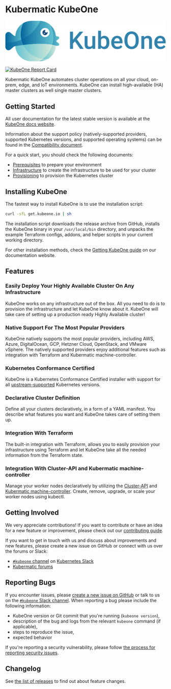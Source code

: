# Kubermatic KubeOne

<p align="center"><img src="docs/img/kubeone-logo-text.png" width="700px" /></p>


[![KubeOne Report Card](https://goreportcard.com/badge/github.com/kubermatic/kubeone)](https://goreportcard.com/report/github.com/kubermatic/kubeone)

Kubermatic KubeOne automates cluster operations on all your cloud, on-prem,
edge, and IoT environments. KubeOne can install high-available (HA) master
clusters as well single master clusters.

## Getting Started

All user documentation for the latest stable version is available at the
[KubeOne docs website][docs].

Information about the support policy (natively-supported providers, supported
Kubernetes versions, and supported operating systems) can be found in the
[Compatibility document][docs-compatibility].

For a quick start, you should check the following documents:

* [Prerequisites][docs-prerequisistes] to prepare your environment
* [Infrastructure][docs-infrastructure] to create the infrastructure to be used
  for your cluster
* [Provisioning][docs-provisioning] to provision the Kubernetes cluster

## Installing KubeOne

The fastest way to install KubeOne is to use the installation script:

```bash
curl -sfL get.kubeone.io | sh
```

The installation script downloads the release archive from GitHub, installs the
KubeOne binary in your `/usr/local/bin` directory, and unpacks the example
Terraform configs, addons, and helper scripts in your current working
directory.

For other installation methods, check the
[Getting KubeOne guide][docs-install] on our documentation website.

## Features

### Easily Deploy Your Highly Available Cluster On Any Infrastructure

KubeOne works on any infrastructure out of the box. All you need to do is to
provision the infrastructure and let KubeOne know about it. KubeOne will take
care of setting up a production ready Highly Available cluster!

### Native Support For The Most Popular Providers

KubeOne natively supports the most popular providers, including AWS, Azure,
DigitalOcean, GCP, Hetzner Cloud, OpenStack, and VMware vSphere. The natively
supported providers enjoy additional features such as integration with Terraform
and Kubermatic machine-controller.

### Kubernetes Conformance Certified

KubeOne is a Kubernetes Conformance Certified installer with support for
all [upstream-supported][upstream-supported-versions] Kubernetes versions.

### Declarative Cluster Definition

Define all your clusters declaratively, in a form of a YAML manifest.
You describe what features you want and KubeOne takes care of setting them up.

### Integration With Terraform

The built-in integration with Terraform, allows you to easily provision your
infrastructure using Terraform and let KubeOne take all the needed information
from the Terraform state.

### Integration With Cluster-API and Kubermatic machine-controller

Manage your worker nodes declaratively by utilizing the [Cluster-API][cluster-api]
and [Kubermatic machine-controller][machine-controller]. Create, remove,
upgrade, or scale your worker nodes using kubectl.

## Getting Involved

We very appreciate contributions! If you want to contribute or have an idea for
a new feature or improvement, please check out our
[contributing guide][contributing-guide].

If you want to get in touch with us and discuss about improvements and new
features, please create a new issue on GitHub or connect with us over the
forums or Slack:

* [`#kubeone` channel][k8s-slack-kubeone] on [Kubernetes Slack][k8s-slack]
* [Kubermatic forums][forums]

## Reporting Bugs

If you encounter issues, please [create a new issue on GitHub][github-issue] or
talk to us on the [`#kubeone` Slack channel][k8s-slack-kubeone]. When reporting
a bug please include the following information:

* KubeOne version or Git commit that you're running (`kubeone version`),
* description of the bug and logs from the relevant `kubeone` command (if
  applicable),
* steps to reproduce the issue,
* expected behavior

If you're reporting a security vulnerability, please follow
[the process for reporting security issues][security-vulnerability].

## Changelog

See [the list of releases][changelog] to find out about feature changes.

[upstream-supported-versions]: https://kubernetes.io/docs/setup/release/version-skew-policy/#supported-versions
[cluster-api]: https://github.com/kubernetes-sigs/cluster-api
[machine-controller]: https://github.com/kubermatic/machine-controller
[docs]: https://docs.kubermatic.com/kubeone/
[docs-compatibility]: https://docs.kubermatic.com/kubeone/v1.2/compatibility_info/
[docs-prerequisistes]: https://docs.kubermatic.com/kubeone/v1.2/prerequisites/
[docs-infrastructure]: https://docs.kubermatic.com/kubeone/v1.2/infrastructure/
[docs-provisioning]: https://docs.kubermatic.com/kubeone/v1.2/provisioning/
[docs-install]: https://docs.kubermatic.com/kubeone/v1.2/getting_kubeone/
[contributing-guide]: https://github.com/kubermatic/KubeOne/blob/master/CONTRIBUTING.md
[k8s-slack-kubeone]: https://kubernetes.slack.com/messages/CNEV2UMT7
[k8s-slack]: http://slack.k8s.io/
[forums]: https://forum.kubermatic.com/
[github-issue]: https://github.com/kubermatic/KubeOne/issues
[security-vulnerability]: https://github.com/kubermatic/kubeone/blob/master/CONTRIBUTING.md#reporting-a-security-vulnerability
[changelog]: https://github.com/kubermatic/KubeOne/releases
[survey]: https://docs.google.com/forms/d/e/1FAIpQLSfzKQPvG0gkLJ-87fg9TrM-UCsBi_cwAuTiaRsR8H0_okNLsw/viewform?hss_channel=tw-3614488228
